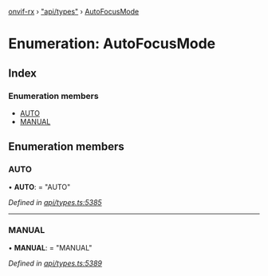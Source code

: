 [onvif-rx](../README.md) › ["api/types"](../modules/_api_types_.md) › [AutoFocusMode](_api_types_.autofocusmode.md)

# Enumeration: AutoFocusMode

## Index

### Enumeration members

* [AUTO](_api_types_.autofocusmode.md#auto)
* [MANUAL](_api_types_.autofocusmode.md#manual)

## Enumeration members

###  AUTO

• **AUTO**: = "AUTO"

*Defined in [api/types.ts:5385](https://github.com/patrickmichalina/onvif-rx/blob/3e9b152/src/api/types.ts#L5385)*

___

###  MANUAL

• **MANUAL**: = "MANUAL"

*Defined in [api/types.ts:5389](https://github.com/patrickmichalina/onvif-rx/blob/3e9b152/src/api/types.ts#L5389)*
